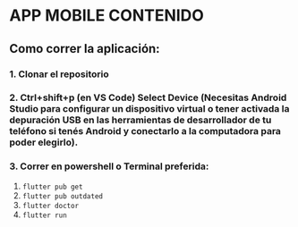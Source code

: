 # APP MOBILE CONTENIDO
## Como correr la aplicación:
### 1. Clonar el repositorio
### 2. Ctrl+shift+p (en VS Code) Select Device (Necesitas Android Studio para configurar un dispositivo virtual o tener activada la depuración USB en las herramientas de desarrollador de tu teléfono si tenés Android y conectarlo a la computadora para poder elegirlo).
### 3. Correr en powershell o Terminal preferida:
1.  `flutter pub get`
2.  `flutter pub outdated`
3.  `flutter doctor`
4.  `flutter run`
  
